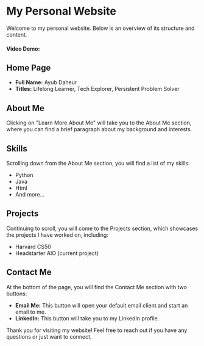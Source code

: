 # My Personal Website

Welcome to my personal website. Below is an overview of its structure and content.
#### Video Demo:  <URL HERE>

## Home Page
- **Full Name:** Ayub Daheur
- **Titles:** Lifelong Learner, Tech Explorer, Persistent Problem Solver

## About Me
Clicking on "Learn More About Me" will take you to the About Me section, where you can find a brief paragraph about my background and interests.

## Skills
Scrolling down from the About Me section, you will find a list of my skills:
- Python
- Java
- Html
- And more...

## Projects
Continuing to scroll, you will come to the Projects section, which showcases the projects I have worked on, including:
- Harvard CS50
- Headstarter AIO (current project)


## Contact Me
At the bottom of the page, you will find the Contact Me section with two buttons:
- **Email Me:** This button will open your default email client and start an email to me.
- **LinkedIn:** This button will take you to my LinkedIn profile.

Thank you for visiting my website! Feel free to reach out if you have any questions or just want to connect.
